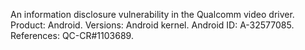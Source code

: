 An information disclosure vulnerability in the Qualcomm video driver. Product: Android. Versions: Android kernel. Android ID: A-32577085. References: QC-CR#1103689.